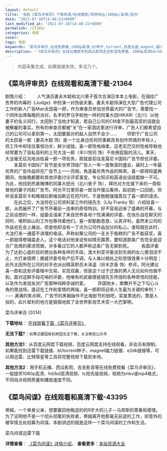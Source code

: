 ```yaml
---
layout: default
title: '电影《菜鸟评审员》下载资源/在线播放/视频地址/1080p/高清/蓝光'
date: "2021-07-10T14:40:22+0800"
last_modified_at: "2021-07-10T14:40:22+0800"
permalink: /21364/
categories: 电影
cover:
tags: 电影
keywords: '菜鸟评审员,在线免费看,1080p高清,bt种子,torrent,百度云盘,magnet,磁力链,迅雷下载资源'
description: '《菜鸟评审员》在线云播放手机西瓜影院吉吉影音免费看，1080p高清bd/hd未删减完整版和tc抢先枪版，mkv/mp4格式，附带bt/torrent种子、magnet/磁力链、百度云盘、网盘资源迅雷下载链接'
---
```


>内容采集生成，如果链接失效，多试几个。


## 《菜鸟评审员》在线观看和高清下载-21364

剧情介绍： 　　人气演员妻夫木聪和北川景子首次合演日本本土电影，在描绘广告界的内幕的《Judge》中扮演一对伪装夫妻。妻夫木聪饰演在大型广告代理公司工作的新人广告Man太田喜一郎，作为审查员参加世界最大的广告节，需要找一个同伴出席每晚的派对，名字的罗马字和他一样的同事大田HIKARI（北川）以他妻子的名义同行。太田到了当地才知道，若自己公司的CM拿不到最高奖的话就会被解雇的事实。所有的审查员都被“关”在一家酒店里进行评审，广告人们都希望自己的公司可以拿到第一，太田要面对的敌人自然不会少…… 　　供职于广告公司的太田喜一郎（妻夫木聪 饰）是一个比身边任何同事都具有创作热情的年轻人，但工作中却往往事倍功半，鲜少成就。喜一郎性格绵柔，这老实巴交的性格导致他经常要为了自私自利的上司大泷一郎（丰川悦司 饰）干些擦屁股的活儿。某天，大泷毫无征兆地派给喜一郎一项任务，那就是前往圣莫尼卡国际广告节担任评委。 　　圣莫尼卡国际广告节是全世界顶级广告人一年一度聚首的盛会，届时上一年最优秀的广告作品将在广告节上一一亮相，角逐最优秀作品的殊荣。喜一郎得知盛典期间，他每晚都要和其他评委讨论评奖事宜，专业知识和英语会话技能缺一不可。为此，他找到热衷赌博的同事大田光（北川景子 饰），拜托对方在接下来的一周假冒他的妻子同赴广告节。阿光平日里将喜一郎当作傻瓜看待，起初她一口回绝，但听说圣莫尼卡和赌城拉斯维加斯近在咫尺时，于是勉勉强强答应了喜一郎的请求。 　　在此之后，大泷将在公司资料室工作的镜先生（Lily Franky 饰）介绍给喜一郎，从而展开了广告节开幕前一连串的奇怪特训。好不容易迎来了盛典的开幕，与之前设想的一样，组委会请来了来自世界各地个性满满的评委，在快乐自在聊天的同时，堆积如山的工作也等待着他们。喜一郎勤勤恳恳，认真评判，虽然本公司的作品也在会上展出，但是他却没有一丁点为公司作品加分的私心。谁知就在此时，大泷打来一通蛮不讲理的电话，声称如果公司的一支关于鱼糕的广告不能获奖，喜一郎就得卷铺盖走人。这个电话对他来说有如晴天霹雳，要知道那条广告完全是迎合广告商的需求而做，许多看过它的人都声称这条广告无聊到死。 　　各国评委为了达到心底的目的使出各种各样的手段，澳大利亚评委谈到生病的女儿便泪流不止，大打亲情牌；挪威评委号称产后不调，与人难以相处之际苦情效果十分明显；此外太田所在公司的对手也派出精英职员木泽遥（铃木京香 饰）参评。阿光建议喜一郎和这些评委暗中交易，实现双赢，但是这个过于迂直的男人无论如何也做不到。面对这群手段花哨的评委，他唯有的武器便是镜先生传授的各种奇怪的技能，以及作为发烧友对广告那种纯粹赤诚的爱。 　　异国他乡，歌舞升平之下勾心斗角的里战场，逢迎在工作和爱情的两端，喜一郎即将迎来人生最为关键的审判！ ----- 满满的笑点啊，广告节的黑箱操作不比电影节的弱吧，奖是票选的，票是人投的，此片犀利的地方是狠狠地扇了全世界影视艺术奖一大巴掌啊。


菜鸟评审员 (2014)

**下载地址**： [在线观看下载 《菜鸟评审员》](https://www.btbtdy.me/btdy/dy1319.html) 


**无法下载?**：`如果迅雷因版权原因无法下载，关注微信公众号 `

**其他方法1**：从百度云网盘下载视频，百度云网盘支持在线观看，非会员有限制，如果能找到迅雷下载链接、bt/torrent种子、magnet磁力链接、e2dk链接等，可以用迅雷、比特彗星等工具将完整视频下载到本地。

**其他方法2**：用手机云播、西瓜影院、吉吉影音等在线免费观看《菜鸟评审员》，一般提供1080p高清、hd/bd高清视频、tc抢先版视频，视频为mkv或mp4格式，不同站点视频质量和播放速度不同。


## 《菜鸟间谍》在线观看和高清下载-43395

蒂姆，一个单身父亲，想要赢回他叛逆的的9岁大的儿子－马库斯的尊重和感情。为了证明他不是一个彻头彻尾的失败者，蒂姆离开他那毫无前途的工作，却意外的被军情五处招募为间谍。本剧讲述的就是这样一个菜鸟间谍的工作和生活。


菜鸟间谍迅雷下载

**详情查看**： [《菜鸟间谍》详情介绍](/movie/43395/)， **查看更多**：[本站资源大全](/movie/t/all/)

